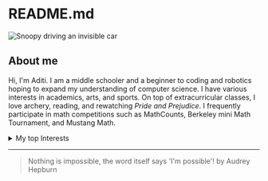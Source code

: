 # README.md
<picture>
 <source media="(prefers-color-scheme: dark)" srcset="[YOUR-DARKMODE-IMAGE](https://as1.ftcdn.net/v2/jpg/01/67/17/66/1000_F_167176636_F1yZSTECWL5enRKl0SX1CzXOiZPHtyfy.jpg)">
 <source media="(prefers-color-scheme: light)" srcset="[YOUR-LIGHTMODE-IMAGE](https://www.google.com/url?sa=i&url=https%3A%2F%2Fstock.adobe.com%2Fsearch%3Fk%3Dcartoon%2Bsun&psig=AOvVaw1lZxEDxHEMssGZmTltJrGp&ust=1738211418875000&source=images&cd=vfe&opi=89978449&ved=0CBQQjRxqFwoTCIDkkqKMmosDFQAAAAAdAAAAABAJ)">
 <img alt="Snoopy driving an invisible car" src="[YOUR-DEFAULT-IMAGE](https://people.com/thmb/HSSthZrlQs5G6NxljQoY5Jj55I8=/1500x0/filters:no_upscale():max_bytes(150000):strip_icc():focal(999x0:1001x2)/snoopy-1f5571532ca54022b5eae307ab3381d6.jpg)">
</picture>


## About me
Hi, I'm Aditi. I am a middle schooler and a beginner to coding and robotics hoping to expand my understanding of computer science.
I have various interests in academics, arts, and sports. On top of extracurricular classes, I love archery, reading, and rewatching *Pride and Prejudice*.
I frequently participate in math competitions such as MathCounts, Berkeley mini Math Tournament, and Mustang Math.


<details>
<summary>My top Interests</summary>

| Rank | Interest|
|-----:|---------------|
|     1|   Math        |
|     2|   Dance       |
|     3|   Badminton   |
|     4|   Piano       |
|     5|   Boy Scouts  |
</details>

---
>Nothing is impossible, the word itself says 'I'm possible'!
by Audrey Hepburn
